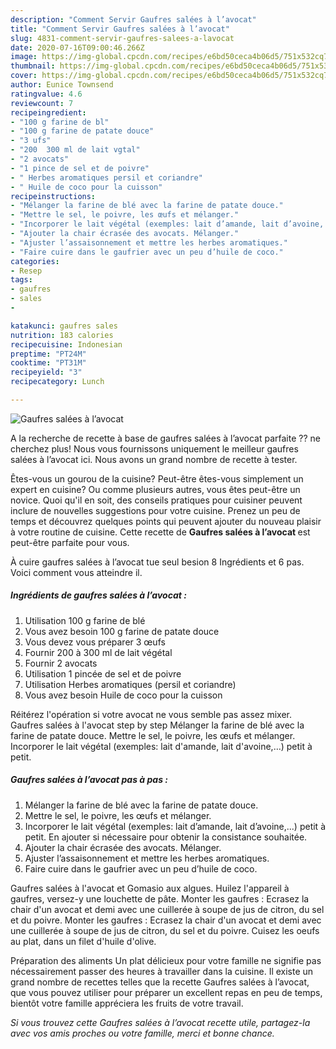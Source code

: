 ```yaml
---
description: "Comment Servir Gaufres salées à l’avocat"
title: "Comment Servir Gaufres salées à l’avocat"
slug: 4831-comment-servir-gaufres-salees-a-lavocat
date: 2020-07-16T09:00:46.266Z
image: https://img-global.cpcdn.com/recipes/e6bd50ceca4b06d5/751x532cq70/gaufres-salees-a-lavocat-photo-principale-de-la-recette.jpg
thumbnail: https://img-global.cpcdn.com/recipes/e6bd50ceca4b06d5/751x532cq70/gaufres-salees-a-lavocat-photo-principale-de-la-recette.jpg
cover: https://img-global.cpcdn.com/recipes/e6bd50ceca4b06d5/751x532cq70/gaufres-salees-a-lavocat-photo-principale-de-la-recette.jpg
author: Eunice Townsend
ratingvalue: 4.6
reviewcount: 7
recipeingredient:
- "100 g farine de bl"
- "100 g farine de patate douce"
- "3 ufs"
- "200  300 ml de lait vgtal"
- "2 avocats"
- "1 pince de sel et de poivre"
- " Herbes aromatiques persil et coriandre"
- " Huile de coco pour la cuisson"
recipeinstructions:
- "Mélanger la farine de blé avec la farine de patate douce."
- "Mettre le sel, le poivre, les œufs et mélanger."
- "Incorporer le lait végétal (exemples: lait d’amande, lait d’avoine,...) petit à petit. En ajouter si nécessaire pour obtenir la consistance souhaitée."
- "Ajouter la chair écrasée des avocats. Mélanger."
- "Ajuster l’assaisonnement et mettre les herbes aromatiques."
- "Faire cuire dans le gaufrier avec un peu d’huile de coco."
categories:
- Resep
tags:
- gaufres
- sales
- 

katakunci: gaufres sales  
nutrition: 183 calories
recipecuisine: Indonesian
preptime: "PT24M"
cooktime: "PT31M"
recipeyield: "3"
recipecategory: Lunch

---
```



![Gaufres salées à l’avocat](https://img-global.cpcdn.com/recipes/e6bd50ceca4b06d5/751x532cq70/gaufres-salees-a-lavocat-photo-principale-de-la-recette.jpg)

A la recherche de recette à base de gaufres salées à l’avocat parfaite ?? ne cherchez plus! Nous vous fournissons uniquement le meilleur gaufres salées à l’avocat ici. Nous avons un grand nombre de recette à tester.

Êtes-vous un gourou de la cuisine? Peut-être êtes-vous simplement un expert en cuisine? Ou comme plusieurs autres, vous êtes peut-être un novice. Quoi qu'il en soit, des conseils pratiques pour cuisiner peuvent inclure de nouvelles suggestions pour votre cuisine. Prenez un peu de temps et découvrez quelques points qui peuvent ajouter du nouveau plaisir à votre routine de cuisine. Cette recette de <strong> Gaufres salées à l’avocat </strong> est peut-être parfaite pour vous.

<!--inarticleads1-->

À cuire gaufres salées à l’avocat tue seul besion 8 Ingrédients et 6 pas. Voici comment vous atteindre il.

##### Ingrédients de gaufres salées à l’avocat :

1. Utilisation 100 g farine de blé
1. Vous avez besoin 100 g farine de patate douce
1. Vous devez vous préparer 3 œufs
1. Fournir 200 à 300 ml de lait végétal
1. Fournir 2 avocats
1. Utilisation 1 pincée de sel et de poivre
1. Utilisation  Herbes aromatiques (persil et coriandre)
1. Vous avez besoin  Huile de coco pour la cuisson


Réitérez l&#39;opération si votre avocat ne vous semble pas assez mixer. Gaufres salées à l&#39;avocat step by step Mélanger la farine de blé avec la farine de patate douce. Mettre le sel, le poivre, les œufs et mélanger. Incorporer le lait végétal (exemples: lait d&#39;amande, lait d&#39;avoine,…) petit à petit. 

<!--inarticleads2-->

##### Gaufres salées à l’avocat pas à pas :

1. Mélanger la farine de blé avec la farine de patate douce.
1. Mettre le sel, le poivre, les œufs et mélanger.
1. Incorporer le lait végétal (exemples: lait d’amande, lait d’avoine,...) petit à petit. En ajouter si nécessaire pour obtenir la consistance souhaitée.
1. Ajouter la chair écrasée des avocats. Mélanger.
1. Ajuster l’assaisonnement et mettre les herbes aromatiques.
1. Faire cuire dans le gaufrier avec un peu d’huile de coco.


Gaufres salées à l&#39;avocat et Gomasio aux algues. Huilez l&#39;appareil à gaufres, versez-y une louchette de pâte. Monter les gaufres : Ecrasez la chair d&#39;un avocat et demi avec une cuillerée à soupe de jus de citron, du sel et du poivre. Monter les gaufres : Ecrasez la chair d&#39;un avocat et demi avec une cuillerée à soupe de jus de citron, du sel et du poivre. Cuisez les oeufs au plat, dans un filet d&#39;huile d&#39;olive. 

<!--inarticleads1-->

<p>
Préparation des aliments Un plat délicieux pour votre famille ne signifie pas nécessairement passer des heures à travailler dans la cuisine. Il existe un grand nombre de recettes telles que la recette Gaufres salées à l’avocat, que vous pouvez utiliser pour préparer un excellent repas en peu de temps, bientôt votre famille appréciera les fruits de votre travail.
</p>

<p>
<i>Si vous trouvez cette Gaufres salées à l’avocat recette utile, partagez-la avec vos amis proches ou votre famille, merci et bonne chance.</i>
</p>
